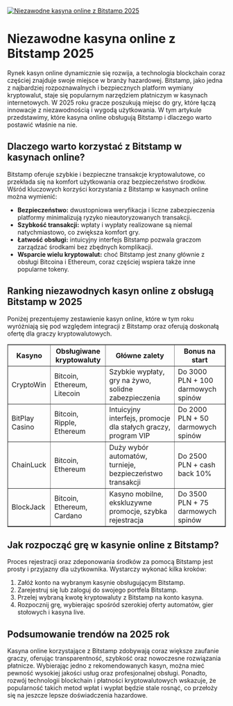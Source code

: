 [![Niezawodne kasyna online z Bitstamp 2025](https://123-caf.pages.dev/gitsignup.png)](https://vrmoo.ru/Bt82HjjY)

<h1>Niezawodne kasyna online z Bitstamp 2025</h1> <p>Rynek kasyn online dynamicznie się rozwija, a technologia blockchain coraz częściej znajduje swoje miejsce w branży hazardowej. Bitstamp, jako jedna z najbardziej rozpoznawalnych i bezpiecznych platform wymiany kryptowalut, staje się popularnym narzędziem płatniczym w kasynach internetowych. W 2025 roku gracze poszukują miejsc do gry, które łączą innowacje z niezawodnością i wygodą użytkowania. W tym artykule przedstawimy, które kasyna online obsługują Bitstamp i dlaczego warto postawić właśnie na nie.</p>  <h2>Dlaczego warto korzystać z Bitstamp w kasynach online?</h2> <p>Bitstamp oferuje szybkie i bezpieczne transakcje kryptowalutowe, co przekłada się na komfort użytkowania oraz bezpieczeństwo środków. Wśród kluczowych korzyści korzystania z Bitstamp w kasynach online można wymienić:</p> <ul>   <li><strong>Bezpieczeństwo:</strong> dwustopniowa weryfikacja i liczne zabezpieczenia platformy minimalizują ryzyko nieautoryzowanych transakcji.</li>   <li><strong>Szybkość transakcji:</strong> wpłaty i wypłaty realizowane są niemal natychmiastowo, co zwiększa komfort gry.</li>   <li><strong>Łatwość obsługi:</strong> intuicyjny interfejs Bitstamp pozwala graczom zarządzać środkami bez zbędnych komplikacji.</li>   <li><strong>Wsparcie wielu kryptowalut:</strong> choć Bitstamp jest znany głównie z obsługi Bitcoina i Ethereum, coraz częściej wspiera także inne popularne tokeny.</li> </ul>  <h2>Ranking niezawodnych kasyn online z obsługą Bitstamp w 2025</h2> <p>Poniżej prezentujemy zestawienie kasyn online, które w tym roku wyróżniają się pod względem integracji z Bitstamp oraz oferują doskonałą ofertę dla graczy kryptowalutowych.</p>  <table border="1" cellpadding="8" cellspacing="0">   <thead>     <tr>       <th>Kasyno</th>       <th>Obsługiwane kryptowaluty</th>       <th>Główne zalety</th>       <th>Bonus na start</th>     </tr>   </thead>   <tbody>     <tr>       <td>CryptoWin</td>       <td>Bitcoin, Ethereum, Litecoin</td>       <td>Szybkie wypłaty, gry na żywo, solidne zabezpieczenia</td>       <td>Do 3000 PLN + 100 darmowych spinów</td>     </tr>     <tr>       <td>BitPlay Casino</td>       <td>Bitcoin, Ripple, Ethereum</td>       <td>Intuicyjny interfejs, promocje dla stałych graczy, program VIP</td>       <td>Do 2000 PLN + 50 darmowych spinów</td>     </tr>     <tr>       <td>ChainLuck</td>       <td>Bitcoin, Ethereum</td>       <td>Duży wybór automatów, turnieje, bezpieczeństwo transakcji</td>       <td>Do 2500 PLN + cash back 10%</td>     </tr>     <tr>       <td>BlockJack</td>       <td>Bitcoin, Ethereum, Cardano</td>       <td>Kasyno mobilne, ekskluzywne promocje, szybka rejestracja</td>       <td>Do 3500 PLN + 75 darmowych spinów</td>     </tr>   </tbody> </table>  <h2>Jak rozpocząć grę w kasynie online z Bitstamp?</h2> <p>Proces rejestracji oraz zdeponowania środków za pomocą Bitstamp jest prosty i przyjazny dla użytkownika. Wystarczy wykonać kilka kroków:</p> <ol>   <li>Załóż konto na wybranym kasynie obsługującym Bitstamp.</li>   <li>Zarejestruj się lub zaloguj do swojego portfela Bitstamp.</li>   <li>Przelej wybraną kwotę kryptowaluty z Bitstamp na konto kasyna.</li>   <li>Rozpocznij grę, wybierając spośród szerokiej oferty automatów, gier stołowych i kasyna live.</li> </ol>  <h2>Podsumowanie trendów na 2025 rok</h2> <p>Kasyna online korzystające z Bitstamp zdobywają coraz większe zaufanie graczy, oferując transparentność, szybkość oraz nowoczesne rozwiązania płatnicze. Wybierając jedno z rekomendowanych kasyn, można mieć pewność wysokiej jakości usług oraz profesjonalnej obsługi. Ponadto, rozwój technologii blockchain i płatności kryptowalutowych wskazuje, że popularność takich metod wpłat i wypłat będzie stale rosnąć, co przełoży się na jeszcze lepsze doświadczenia hazardowe.</p>